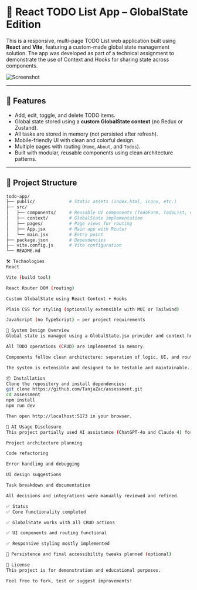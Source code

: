 # 📝 React TODO List App – GlobalState Edition

This is a responsive, multi-page TODO List web application built using **React** and **Vite**, featuring a custom-made global state management solution. The app was developed as part of a technical assignment to demonstrate the use of Context and Hooks for sharing state across components.

![Screenshot](./public/screenshot.png) <!-- optional: add your screenshot here -->

---

## 🚀 Features

- Add, edit, toggle, and delete TODO items.
- Global state stored using a **custom GlobalState context** (no Redux or Zustand).
- All tasks are stored in memory (not persisted after refresh).
- Mobile-friendly UI with clean and colorful design.
- Multiple pages with routing (`Home`, `About`, and `Todos`).
- Built with modular, reusable components using clean architecture patterns.

---

## 📁 Project Structure

```bash
todo-app/
├── public/             # Static assets (index.html, icons, etc.)
├── src/
│   ├── components/     # Reusable UI components (TodoForm, TodoList, etc.)
│   ├── context/        # GlobalState implementation
│   ├── pages/          # Page views for routing
│   ├── App.jsx         # Main app with Router
│   └── main.jsx        # Entry point
├── package.json        # Dependencies
├── vite.config.js      # Vite configuration
└── README.md

🛠️ Technologies
React

Vite (build tool)

React Router DOM (routing)

Custom GlobalState using React Context + Hooks

Plain CSS for styling (optionally extensible with MUI or Tailwind)

JavaScript (no TypeScript) – per project requirements

🧠 System Design Overview
Global state is managed using a GlobalState.jsx provider and context hook.

All TODO operations (CRUD) are implemented in memory.

Components follow clean architecture: separation of logic, UI, and routing.

The system is extensible and designed to be testable and maintainable.

📦 Installation
Clone the repository and install dependencies:
git clone https://github.com/TanjaZac/assessment.git
cd assessment
npm install
npm run dev

Then open http://localhost:5173 in your browser.

🤖 AI Usage Disclosure
This project partially used AI assistance (ChatGPT-4o and Claude 4) for:

Project architecture planning

Code refactoring

Error handling and debugging

UI design suggestions

Task breakdown and documentation

All decisions and integrations were manually reviewed and refined.

✅ Status
✅ Core functionality completed

✅ GlobalState works with all CRUD actions

✅ UI components and routing functional

✅ Responsive styling mostly implemented

🔄 Persistence and final accessibility tweaks planned (optional)

📄 License
This project is for demonstration and educational purposes.

Feel free to fork, test or suggest improvements!


